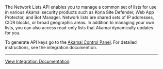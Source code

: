 The Network Lists API enables you to manage a common set of lists for use in various Akamai security products such as 
Kona Site Defender, Web App Protector, and Bot Manager.
Network lists are shared sets of IP addresses, CIDR blocks, or broad geographic areas. In addition to managing your 
own lists, you can also access read-only lists that Akamai dynamically updates for you.
 
To generate API keys go to the [Akamai Control Panel](https://control.akamai.com/). For detailed instructions, see the integration documention.


---
[View Integration Documentation](https://xsoar.pan.dev/docs/reference/integrations/akamai-waf)